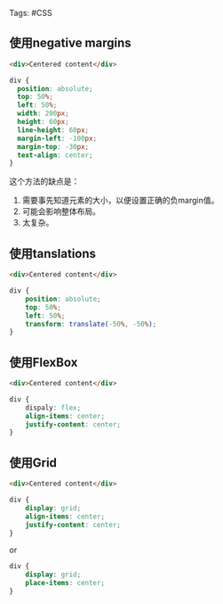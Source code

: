 Tags: #CSS

## 使用negative margins

```html
<div>Centered content</div>
```

```css
div {
  position: absolute;
  top: 50%;
  left: 50%;
  width: 200px;
  height: 60px;
  line-height: 60px;
  margin-left: -100px;
  margin-top: -30px;
  text-align: center;
}
```

这个方法的缺点是：

1. 需要事先知道元素的大小，以便设置正确的负margin值。
2. 可能会影响整体布局。
3. 太复杂。

## 使用tanslations

```html
<div>Centered content</div>
```

```css
div {
	position: absolute;
	top: 50%;
	left: 50%;
	transform: translate(-50%, -50%);
}
```

## 使用FlexBox

```html
<div>Centered content</div>
```

```css
div {
	dispaly: flex;
	align-items: center;
	justify-content: center;
}
```

## 使用Grid

```html
<div>Centered content</div>
```

```css
div {
	display: grid;
	align-items: center;
	justify-content: center;
}
```

or

```css
div {
	display: grid;
	place-items: center;
}
```